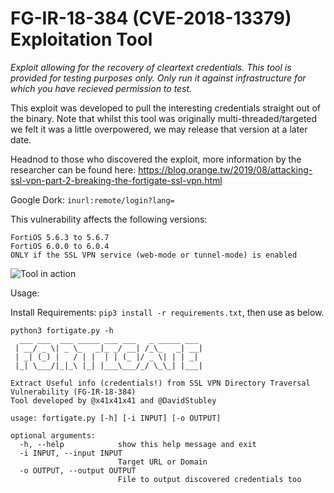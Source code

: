 # FG-IR-18-384 (CVE-2018-13379) Exploitation Tool
*Exploit allowing for the recovery of cleartext credentials. This tool is provided for testing purposes only. Only run it against infrastructure for which you have recieved permission to test.*

This exploit was developed to pull the interesting credentials straight out of the binary. Note that whilst this tool was originally multi-threaded/targeted we felt it was a little overpowered, we may release that version at a later date.

Headnod to those who discovered the exploit, more information by the researcher can be found here: https://blog.orange.tw/2019/08/attacking-ssl-vpn-part-2-breaking-the-fortigate-ssl-vpn.html

Google Dork: `inurl:remote/login?lang=`

This vulnerability affects the following versions:
```
FortiOS 5.6.3 to 5.6.7
FortiOS 6.0.0 to 6.0.4
ONLY if the SSL VPN service (web-mode or tunnel-mode) is enabled
```

![Tool in action](https://i.imgur.com/TnG84n2.png)

Usage: 

Install Requirements: `pip3 install -r requirements.txt`, then use as below.
```
python3 fortigate.py -h
  ___ ___  ___ _____ ___ ___   _ _____ ___
 | __/ _ \| _ \_   _|_ _/ __| /_\_   _| __|
 | _| (_) |   / | |  | | (_ |/ _ \| | | _|
 |_| \___/|_|_\ |_| |___\___/_/ \_\_| |___|

Extract Useful info (credentials!) from SSL VPN Directory Traversal Vulnerability (FG-IR-18-384)
Tool developed by @x41x41x41 and @DavidStubley

usage: fortigate.py [-h] [-i INPUT] [-o OUTPUT]

optional arguments:
  -h, --help            show this help message and exit
  -i INPUT, --input INPUT
                        Target URL or Domain
  -o OUTPUT, --output OUTPUT
                        File to output discovered credentials too
```

